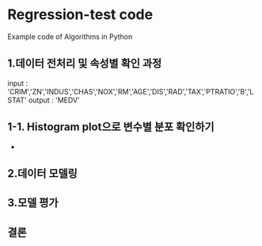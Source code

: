 
# Regression-test code
Example code of Algorithms in Python


## 1.데이터 전처리 및 속성별 확인 과정
input : 'CRIM','ZN','INDUS','CHAS','NOX','RM','AGE','DIS','RAD','TAX','PTRATIO','B','LSTAT'
output : 'MEDV'

1-1. Histogram plot으로 변수별 분포 확인하기
 -
 -


## 2.데이터 모델링


## 3.모델 평가


## 결론



 
